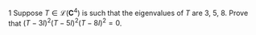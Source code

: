 1 Suppose $T \in \mathcal{L}\left(\mathbf{C}^{4}\right)$ is such that the eigenvalues of $T$ are 3, 5, 8. Prove that $(T-3 I)^{2}(T-5 I)^{2}(T-8 I)^{2}=0$.
